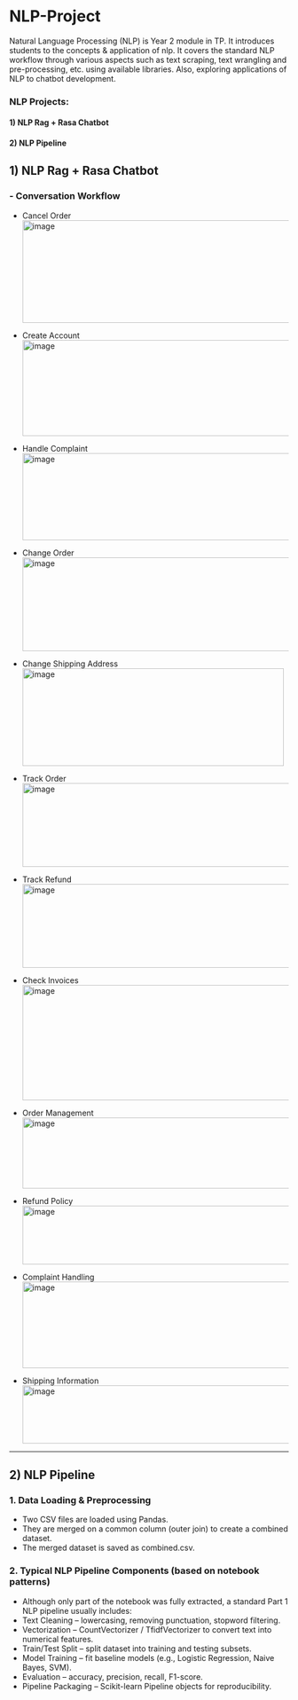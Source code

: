 # NLP-Project
Natural Language Processing (NLP) is Year 2 module in TP. It introduces students to the concepts &amp; application of nlp. It covers the standard NLP workflow through various aspects such as text scraping, text wrangling and pre-processing, etc. using available libraries. Also, exploring applications of NLP to chatbot development.

### NLP Projects:
#### 1) NLP Rag + Rasa Chatbot
#### 2) NLP Pipeline

## 1) NLP Rag + Rasa Chatbot

### - Conversation Workflow

  - Cancel Order
    <img width="613" height="185" alt="image" src="https://github.com/user-attachments/assets/d2b1704a-e4aa-44fe-badd-7bb8dea16684" />

  - Create Account
    <img width="551" height="173" alt="image" src="https://github.com/user-attachments/assets/36068b98-67d8-4b0f-abe6-f604f98add3e" />

  - Handle Complaint
    <img width="613" height="157" alt="image" src="https://github.com/user-attachments/assets/b476db0c-f610-487a-8633-a0ba9fd5ec5d" />
 
  - Change Order
    <img width="613" height="169" alt="image" src="https://github.com/user-attachments/assets/e12197ca-2a94-40bf-823c-e4ee2b4c5c84" />
 
  - Change Shipping Address
    <img width="471" height="176" alt="image" src="https://github.com/user-attachments/assets/c4c38ac1-2cb3-43db-a2f0-89992949fe50" />

  - Track Order
    <img width="612" height="151" alt="image" src="https://github.com/user-attachments/assets/87496301-c06a-44fe-9463-7697a7c4bd9e" />

  - Track Refund
    <img width="669" height="151" alt="image" src="https://github.com/user-attachments/assets/076e3b65-83d2-4013-a428-dfe92d47835a" />
 
  - Check Invoices
    <img width="612" height="208" alt="image" src="https://github.com/user-attachments/assets/492801ee-7d1a-484e-846d-9ffd6ed00377" />

  - Order Management
    <img width="612" height="128" alt="image" src="https://github.com/user-attachments/assets/0f8622ad-ea4c-42a6-9b77-c13403e84cfb" />
 
  - Refund Policy
    <img width="916" height="106" alt="image" src="https://github.com/user-attachments/assets/4a25c912-63d8-4a48-bbc0-2353a56da004" />
 
  - Complaint Handling
    <img width="688" height="156" alt="image" src="https://github.com/user-attachments/assets/e059703a-3905-4f7e-9b2f-22a60bdc4b66" />
 
  - Shipping Information
    <img width="904" height="105" alt="image" src="https://github.com/user-attachments/assets/484ed4b1-96e4-498d-8612-9cc6d9e65276" />

--------------------------------------
## 2) NLP Pipeline

### 1. Data Loading & Preprocessing
  - Two CSV files are loaded using Pandas.
  - They are merged on a common column (outer join) to create a combined dataset.
  - The merged dataset is saved as combined.csv.

### 2. Typical NLP Pipeline Components (based on notebook patterns)
  - Although only part of the notebook was fully extracted, a standard Part 1 NLP pipeline usually includes:
  - Text Cleaning – lowercasing, removing punctuation, stopword filtering.
  - Vectorization – CountVectorizer / TfidfVectorizer to convert text into numerical features.
  - Train/Test Split – split dataset into training and testing subsets.
  - Model Training – fit baseline models (e.g., Logistic Regression, Naive Bayes, SVM).
  - Evaluation – accuracy, precision, recall, F1-score.
  - Pipeline Packaging – Scikit-learn Pipeline objects for reproducibility.
 
